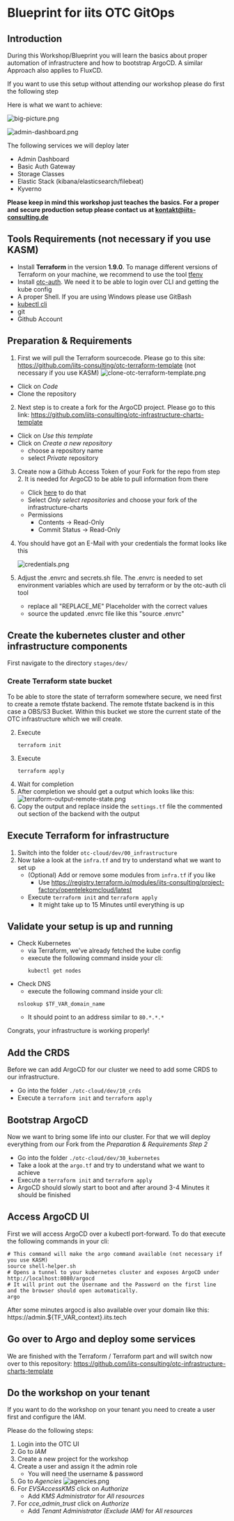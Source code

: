 # Blueprint for iits OTC GitOps

## Introduction

During this Workshop/Blueprint you will learn the basics about proper automation of infrastructere and how to bootstrap ArgoCD.
A similar Approach also applies to FluxCD.

If you want to use this setup without attending our workshop please do first the following step

Here is what we want to achieve:

![big-picture.png](documentation%2Fbig-picture.png)

![admin-dashboard.png](documentation%2Fadmin-dashboard.png)

The following services we will deploy later

- Admin Dashboard
- Basic Auth Gateway
- Storage Classes
- Elastic Stack (kibana/elasticsearch/filebeat)
- Kyverno

**Please keep in mind this workshop just teaches the basics. For a proper and secure production setup please contact us at kontakt@iits-consulting.de**

## Tools Requirements (not necessary if you use KASM)

- Install **Terraform** in the version **1.9.0**. To manage different versions of Terraform on your machine, we recommend to use the tool [tfenv](https://github.com/tfutils/tfenv)
- Install [otc-auth](https://github.com/iits-consulting/otc-auth). We need it to be able to login over CLI and getting the kube config
- A proper Shell. If you are using Windows please use GitBash
- [kubectl cli](https://kubernetes.io/de/docs/tasks/tools/install-kubectl)
- git
- Github Account

## Preparation & Requirements

1. First we will pull the Terraform sourcecode. Please go to this site: https://github.com/iits-consulting/otc-terraform-template (not necessary if you use KASM)
   ![clone-otc-terraform-template.png](documentation%2Fclone-otc-terraform-template.png)

- Click on _Code_
- Clone the repository

2. Next step is to create a fork for the ArgoCD project. Please go to this link: https://github.com/iits-consulting/otc-infrastructure-charts-template

- Click on _Use this template_
- Click on _Create a new repository_
  - choose a repository name
  - select _Private_ repository

3. Create now a Github Access Token of your Fork for the repo from step 2. It is needed for ArgoCD to be able to pull information from there
   - Click [here](https://github.com/settings/tokens?type=beta) to do that
   - Select _Only select repositories_ and choose your fork of the infrastructure-charts
   - Permissions
     - Contents -> Read-Only
     - Commit Status -> Read-Only
4. You should have got an E-Mail with your credentials the format looks like this

   ![credentials.png](documentation%2Fcredentials.png)

5. Adjust the .envrc and secrets.sh file. The .envrc is needed to set environment variables which are used by terraform or by the otc-auth cli tool
   - replace all "REPLACE_ME" Placeholder with the correct values
   - source the updated .envrc file like this "source .envrc"

## Create the kubernetes cluster and other infrastructure components

First navigate to the directory `stages/dev/`

### Create Terraform state bucket

To be able to store the state of terraform somewhere secure, we need first to create a remote tfstate backend.
The remote tfstate backend is in this case a OBS/S3 Bucket. Within this bucket we store the current state of the OTC infrastructure which we will create.

2. Execute
   ```shell
   terraform init
   ```
3. Execute
   ```shell
   terraform apply
   ```
4. Wait for completion
5. After completion we should get a output which looks like this:
   ![terraform-output-remote-state.png](documentation%2Fterraform-output-remote-state.png)
6. Copy the output and replace inside the `settings.tf` file the commented out section of the backend with the output

## Execute Terraform for infrastructure

1. Switch into the folder `otc-cloud/dev/00_infrastructure`
2. Now take a look at the `infra.tf` and try to understand what we want to set up
   - (Optional) Add or remove some modules from `infra.tf` if you like
     - Use https://registry.terraform.io/modules/iits-consulting/project-factory/opentelekomcloud/latest
   - Execute `terraform init` and `terraform apply`
     - It might take up to 15 Minutes until everything is up

## Validate your setup is up and running

- Check Kubernetes
  - via Terraform, we've already fetched the kube config
  - execute the following command inside your cli:
    ```shell
    kubectl get nodes
    ```
- Check DNS
  - execute the following command inside your cli:
  ```shell
  nslookup $TF_VAR_domain_name
  ```
  - It should point to an address similar to `80.*.*.*`

Congrats, your infrastructure is working properly!

## Add the CRDS

Before we can add ArgoCD for our cluster we need to add some CRDS to our infrastructure.

- Go into the folder `./otc-cloud/dev/10_crds`
- Execute a `terraform init` and `terraform apply`

## Bootstrap ArgoCD

Now we want to bring some life into our cluster.
For that we will deploy everything from our Fork from the _Preparation & Requirements Step 2_

- Go into the folder `./otc-cloud/dev/30_kubernetes`
- Take a look at the `argo.tf` and try to understand what we want to achieve
- Execute a `terraform init` and `terraform apply`
- ArgoCD should slowly start to boot and after around 3-4 Minutes it should be finished

## Access ArgoCD UI

First we will access ArgoCD over a kubectl port-forward. To do that execute the following commands in your cli:

```shell
# This command will make the argo command available (not necessary if you use KASM)
source shell-helper.sh
# Opens a tunnel to your kubernetes cluster and exposes ArgoCD under http://localhost:8080/argocd
# It will print out the Username and the Password on the first line and the browser should open automatically.
argo
```

After some minutes argocd is also available over your domain like this: https://admin.${TF_VAR_context}.iits.tech

## Go over to Argo and deploy some services

We are finished with the Terraform / Terraform part and will switch now over to this repository: https://github.com/iits-consulting/otc-infrastructure-charts-template

## Do the workshop on your tenant

If you want to do the workshop on your tenant you need to create a user first and configure the IAM.

Please do the following steps:

1. Login into the OTC UI
2. Go to _IAM_
3. Create a new project for the workshop
4. Create a user and assign it the admin role
   - You will need the username & password
5. Go to _Agencies_ ![agencies.png](documentation%2Fagencies.png)
6. For _EVSAccessKMS_ click on _Authorize_
   - Add _KMS Administrator_ for _All resources_
7. For _cce_admin_trust_ click on _Authorize_
   - Add _Tenant Administrator (Exclude IAM)_ for _All resources_
